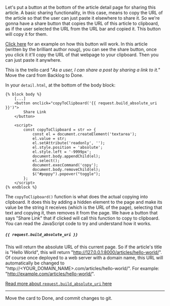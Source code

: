Let's put a button at the bottom of the article detail page for sharing this article. A basic sharing functionality, in this case, means to copy the URL of the article so that the user can just paste it elsewhere to share it. So we're gonna have a share button that copies the URL of this article to clipboard, as if the user selected the URL from the URL bar and copied it. This button will copy it for them.

[Click here](https://superblog.codeunicorn.io/articles/hoomans/) for an example on how this button will work. In this article (written by the brilliant author _noug_), you can see the share button, once you click it it'll copy the URL of that webpage to your clipboard. Then you can just paste it anywhere.

This is the trello card "_As a user, I can share a post by sharing a link to it._" Move the card from Backlog to Done.

In your `detail.html`, at the bottom of the body block:

```django
{% block body %}
    [...]
    <button onclick="copyToClipboard('{{ request.build_absolute_uri }}')">
        Share Link
    </button>

    <script>
        const copyToClipboard = str => {
            const el = document.createElement('textarea');
            el.value = str;
            el.setAttribute('readonly', '');
            el.style.position = 'absolute';
            el.style.left = '-9999px';
            document.body.appendChild(el);
            el.select();
            document.execCommand('copy');
            document.body.removeChild(el);
            $("#poppy").popover("toggle");
        };
    </script>
{% endblock %}
```

The `copyToClipboard()` function is what does the actual copying into clipboard. It does this by adding a hidden element to the page and make its value be the string it receives (which is the URL of the page), selecting that text and copying it, then removes it from the page. We have a button that says "Share Link" that if clicked will call this function to copy to clipboard. You can read the JavaScript code to try and understand how it works.

##### `{{ request.build_absolute_uri }}`

This will return the absolute URL of this current page. So if the article's title is "Hello World", this will return "http://127.0.0.1:8000/articles/hello-world/". Of course once deployed to a web server with a domain name, this URL will automatically be changed to "http://<YOUR_DOMAIN_NAME>.com/articles/hello-world/". For example: "http://example.com/articles/hello-world/".

[Read more about `request.build_absolute_uri` here](https://docs.djangoproject.com/en/2.2/ref/request-response/#django.http.HttpRequest.build_absolute_uri)

---

Move the card to Done, and commit changes to git.
